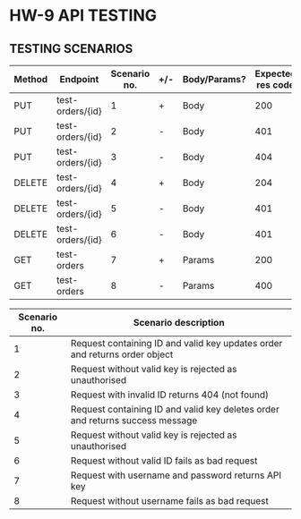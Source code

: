 # HW-9 API TESTING

## TESTING SCENARIOS

| Method | Endpoint         | Scenario no. | +/- | Body/Params? | Expected res code |
|--------|------------------|--------------|-----|--------------|-------------------|
| PUT    | test-orders/{id} | 1            | +   | Body         | 200               |
| PUT    | test-orders/{id} | 2            | -   | Body         | 401               |
| PUT    | test-orders/{id} | 3            | -   | Body         | 404               |
| DELETE | test-orders/{id} | 4            | +   | Body         | 204               |
| DELETE | test-orders/{id} | 5            | -   | Body         | 401               |
| DELETE | test-orders/{id} | 6            | -   | Body         | 401               |
| GET    | test-orders      | 7            | +   | Params       | 200               |
| GET    | test-orders      | 8            | -   | Params       | 400               |


| Scenario no. | Scenario description                                                          |
|--------------|-------------------------------------------------------------------------------|
| 1            | Request containing ID and valid key updates order and returns order object    |
| 2            | Request without valid key is rejected as unauthorised                         |
| 3            | Request with invalid ID returns 404 (not found)                               |
| 4            | Request containing ID and valid key deletes order and returns success message |
| 5            | Request without valid key is rejected as unauthorised                         |
| 6            | Request without valid ID fails as bad request                                 |
| 7            | Request with username and password returns API key                            |
| 8            | Request without username fails as bad request                                 |